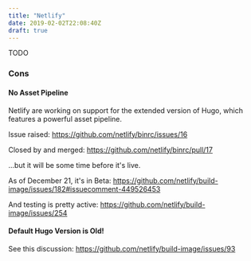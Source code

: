 ```yaml
---
title: "Netlify"
date: 2019-02-02T22:08:40Z
draft: true
---
```


TODO

### Cons

#### No Asset Pipeline

Netlify are working on support for the extended version of Hugo, which features a powerful asset pipeline.

Issue raised: https://github.com/netlify/binrc/issues/16

Closed by and merged: https://github.com/netlify/binrc/pull/17

...but it will be some time before it's live.

As of December 21, it's in Beta: https://github.com/netlify/build-image/issues/182#issuecomment-449526453

And testing is pretty active: https://github.com/netlify/build-image/issues/254

#### Default Hugo Version is Old!

See this discussion: https://github.com/netlify/build-image/issues/93
